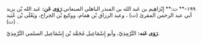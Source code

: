 ١٩٩-** ت:** إِبْرَاهِيم بن عَبد الله بن المنذر الباهلي الصنعاني.**رَوَى عَن:** عَبد الله بْن يزيد أبي عبد الرحمن المقرئ (ت) ، وعبد الرزاق بْن همام، ووكيع بْن الجراح، ويَعْلَى بْن عُبَيد (ت) .

**رَوَى عَنه:** التِّرْمِذِيّ، وأبو إِسْمَاعِيل مُحَمَّد بْن إِسْمَاعِيل السلمي التِّرْمِذِيّ.